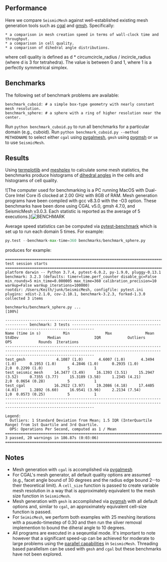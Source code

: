 Performance
------------
Here we compare `SeismicMesh` against well-established existing mesh generation tools such as [cgal](https://doc.cgal.org/latest/Mesh_3/) and [gmsh](https://gmsh.info/doc/texinfo/gmsh.html). Specifically:

    * a comparison in mesh creation speed in terms of wall-clock time and throughput.
    * a comparison in cell quality.
    * a comparison of dihedral angle distributions.

where cell quality is defined as d * circumcircle_radius / incircle_radius (where d is 3 for tetrahedra). The value is between 0 and 1, where 1 is a perfectly symmetrical simplex.

Benchmarks
----------

The following set of benchmark problems are available:

    benchmark_cuboid: # a simple box-type geometry with nearly constant mesh resolution.
    benchmark_sphere: # a sphere with a ring of higher resolution near the center.

Run `python benchmark_cuboid.py` to run all benchmarks for a particular domain (e.g., cuboid). Run `python benchmark_cuboid.py --method METHODNAME` to select either `cgal` using [pygalmesh](https://github.com/nschloe/pygalmesh), `gmsh` using [pygmsh](https://github.com/nschloe/pygmsh) or `sm` to use `SeismicMesh`.

Results
---------------

Using [termplotlib](https://github.com/nschloe/termplotlib) and [meshplex](https://github.com/nschloe/meshplex) to calculate some mesh statistics, the benchmarks produce histograms of [dihedral angles](https://en.wikipedia.org/wiki/Dihedral_angle#:~:text=A%20dihedral%20angle%20is%20the,line%20as%20a%20common%20edge) in the cells and histograms of cell quality.


![The computer used for benchmarking is a PC running MacOS with Dual-Core Intel Core i5 clocked at 2.00 GHz with 8GB of RAM. Mesh generation programs have been compiled with gcc v8.3.0 with the -O3 option. These benchmarks have been done using CGAL v5.0, gmsh 4.7.0, and SeismicMesh v3.0.3. Each statistic is reported as the average of 5 executions.](![BENCHMARK](https://user-images.githubusercontent.com/18619644/94858172-03ce4a80-0409-11eb-89aa-4f59cf2b8161.jpg)


Average speed statistics can be computed via [pytest-benchmark](https://pypi.org/project/pytest-benchmark/) which is set up to run each domain 5 times. For example:

```python
py.test --benchmark-max-time=360 benchmarks/benchmark_sphere.py
```

produces for example:

```
=========================================================================================== test session starts ============================================================================================
platform darwin -- Python 3.7.4, pytest-6.0.2, py-1.9.0, pluggy-0.13.1
benchmark: 3.2.3 (defaults: timer=time.perf_counter disable_gc=False min_rounds=5 min_time=0.000005 max_time=360 calibration_precision=10 warmup=False warmup_iterations=100000)
rootdir: /Users/Keith/junk/SeismicMesh, configfile: pytest.ini
plugins: xdist-2.1.0, cov-2.10.1, benchmark-3.2.3, forked-1.3.0
collected 3 items

benchmarks/benchmark_sphere.py ...                                                                                                                                                                   [100%]

-------------------------------------------------------------------------------- benchmark: 3 tests --------------------------------------------------------------------------------
Name (time in s)          Min                Max               Mean            StdDev             Median               IQR            Outliers     OPS            Rounds  Iterations
------------------------------------------------------------------------------------------------------------------------------------------------------------------------------------
test_gmsh              4.1087 (1.0)       4.6007 (1.0)       4.3494 (1.0)      0.1953 (1.0)       4.2846 (1.0)      0.2935 (1.0)           2;0  0.2299 (1.0)           5           1
test_seismic_mesh     14.3477 (3.49)     16.1393 (3.51)     15.2947 (3.52)     0.7355 (3.77)     15.3189 (3.58)     1.2345 (4.21)          2;0  0.0654 (0.28)          5           1
test_cgal             16.2922 (3.97)     19.2086 (4.18)     17.4405 (4.01)     1.2892 (6.60)     16.9541 (3.96)     2.2134 (7.54)          1;0  0.0573 (0.25)          5           1
------------------------------------------------------------------------------------------------------------------------------------------------------------------------------------

Legend:
  Outliers: 1 Standard Deviation from Mean; 1.5 IQR (InterQuartile Range) from 1st Quartile and 3rd Quartile.
  OPS: Operations Per Second, computed as 1 / Mean
================================================================================ 3 passed, 20 warnings in 186.87s (0:03:06) ===============================================================================
```


Notes
-----
* Mesh generation with `cgal` is accomplished via [pygalmesh](https://github.com/nschloe/pygalmesh)
* For CGAL's mesh generator, all default quality options are assumed (e.g., facet angle bound of 30 degrees and the radius edge bound 2--to their theoretical limit). A `cell_size` function is passed to create variable mesh resolution in a way that is approximately equivalent to the mesh size function in `SeismicMesh`.
* Mesh generation with `gmsh` is accomplished via [pygmsh](https://github.com/nschloe/pygmsh) with all default options and, similar to `cgal`, an approximately equivalent cell-size function is passed.
* For `SeimicMesh`, we perform both examples with 25 meshing iterations with a psuedo-timestep of 0.30 and then run the sliver removal implemention to bound the diheral angle to 10 degrees.
* All programs are executed in a seqeuntial mode. It's important to note however that a significant speed-up can be achieved for moderate to large problems using the [parallel capabilities](https://seismicmesh.readthedocs.io/en/par3d/tutorial.html#basics) in `SeismicMesh`. Threading based parallelism can be used with `gmsh` and `cgal` but these benchmarks have not been explored.
